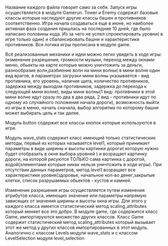 Название каждого файла говорит само за себя.
Запуск игры осуществляется в модуле Gamerun. Tower и Enemy содержат базовые классы которые наследуют другие классы башен и противников соответственно.
Игра начала создаваться еще в июне, но наиболее активная фаза создания пришлась на последние 10 дней, где было написано половины кода.
Из за чего не успел спроектировать уровни( в игре только один) и сбалансировать башни и характеристики противников.
Вся логика игры прописана в модуле game.

Всё реализованные механики и идеи можно легко увидеть в ходе игры: (изменение разрешения, громкости музыки, переход между окнами меню, обьекты на карте которые можно уничтожить за деньги, разнообразие волн,разбиение волн на мини волны( в мини волне один вид врагов, в параметрах загрузки мини волны указывается - вид противника, его уровень, наличие щита, количество противников, задержка между выходом противников, задержка до перехода к следующей мини волне), виды мини волны(1 вид- противники в этой мини волне идут сразу по два в два ряда, 2 вид - противники идут по одному из случайного положения начала дороги), возможность выйти из игры в меню, начать сначала, выбор алгоритма по которому башня может выбирать цель и так далее.

Модуль button содержит все классы кнопок которые используются в игре.

Модуль wave_stats содержит класс имеющий только статистические методы, первый из которых называется level1, который принимает параметры в виде ширины и высоты картинки дороги( которую нужно будет отобразить в окне выбора уровней ) и возращает картинку дороги, на которой рисуются ТОЛЬКО сама картинка с дорогой, водой(элементами которые никак нельзя уничтожить в ходе игры). При отсутствии данных параметров, метод level1 возращает все характеристики уровня(здоровье, начальное кол-во денег,закрытые клетки, список разрушаемых обьектов - кустов и камней.

Изменение разрешения игры осуществляется путем изменения атрибутов класса, имеющих значение или параметры напрямую зависящих от значения ширины и высоты окна игры.
Для этого у каждого класса имеется статистический метод scaling_attributes который меняет все это добро. В модуле game, где содержится класс Game, импортируются множество других классов. Класс Game содержит статистический метод scaling_attributes который вызывает этот же метод у других классов импортированных в этот модуль. Аналогично с классом Levels модуля wave_stats и с классом LevelSelection модуля level_selection
